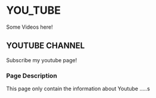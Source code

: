 # YOU_TUBE

Some Videos here!

## YOUTUBE CHANNEL

Subscribe my youtube page!

### Page Description

This page only contain the information about Youtube .....s
